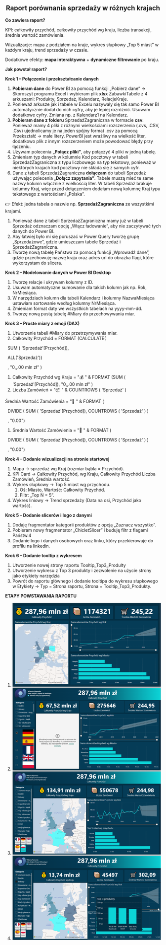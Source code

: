 <h2 style="text-align: center;">Raport porównania sprzedaży w różnych krajach</h2>

**Co zawiera raport?**

KPI: całkowity przychód, całkowity przychód wg kraju, liczba transakcji, średnia wartość zamówienia.

Wizualizacje: mapa z podziałem na kraje, wykres słupkowy „Top 5 miast” w każdym kraju, trend sprzedaży w czasie.

Dodatkowe efekty: **mapa interaktywna** + **dynamiczne filtrowanie** po kraju.

**Jak powstał raport?**

**Krok 1 – Połączenie i przekształcanie danych**

1. **Pobieram dane** do Power BI za pomocą funkcji „Pobierz dane” -> Skoroszyt programu Excel i wybieram plik **xlsx** ZabawkiTabele z 4 arkuszami: Produkty, Sprzedaż, Kalendarz, RelacjeKraje.
2. Ponieważ arkusze jak i tabele w Excelu nazywały się tak samo Power BI automatycznie dodał do nich cyfry, aby je lepiej rozróżnić. Usuwam dodatkowe cyfry. Zmiana np. z Kalendarz1 na Kalendarz.
3. **Pobieram dane z folderu** SprzedażZagraniczna w formacie **csv**. Ponieważ mamy 4 pliki z różnymi wielkościami rozszerzenia (.cvs, .CSV, .Csv) ujednolicamy je na jeden spójny format .csv za pomocą Przekształć -> małe litery. PowerBI jest wrażliwy na wielkość liter, dodatkowo plik z innym rozszerzeniem może powodować błędy przy łączeniu.
4. Używam polecenia **„Połącz pliki”**, aby połączyć 4 pliki w jedną tabelę.
5. Zmieniam typ danych w kolumnie Kod pocztowy w tabeli SprzedażZagraniczna z typu liczbowego na typ tekstowy, ponieważ w niektórych krajach kod pocztowy nie składa się z samych cyfr.
6. Dane z tabeli SprzedażZagraniczna **dołączam** do tabeli Sprzedaż używając polecenia „**Dołącz zapytania”**. Tabele muszą mieć te same nazwy kolumn włącznie z wielkością liter. W tabeli Sprzedaż brakuje kolumny Kraj, więc przed dołączeniem dodałam nową kolumnę Kraj typu tekstowego z wartościami „Polska”.

👉 Efekt: jedna tabela o nazwie np. **SprzedażZagraniczna** ze wszystkimi krajami.

1. Ponieważ dane z tabeli SprzedażZagraniczna mamy już w tabeli Sprzedaż odznaczam opcję „Włącz ładowanie”, aby nie zaczytywać tych danych do Power BI.
2. Aby łatwiej było mi się poruszać w Power Query tworzę grupę „Sprzedażowe”, gdzie umieszczam tabele Sprzedaż i SprzedażZagraniczna.
3. Tworzę nową tabelę Państwa za pomocą funkcji „Wprowadź dane”, gdzie przechowuję nazwę kraju oraz adres url do obrazka flagi, które wykorzystam do slicera.

**Krok 2 – Modelowanie danych w Power BI Desktop**

1. Tworzę relacje i ukrywam kolumny z ID.
2. Usuwam automatyczne sumowanie dla takich kolumn jak np. Rok, NrMiesiąca.
3. W narzędziach kolumn dla tabeli Kalendarz i kolumny NazwaMiesiąca ustawiam sortowanie według kolumny NrMiesiąca.
4. Zmieniam format daty we wszystkich tabelach na yyyy-mm-dd.
5. Tworzę nową pustą tabelę #Miary do przechowywania miar.

**Krok 3 – Proste miary z emoji (DAX)**

1. Utworzenie tabeli #Miary do przetrzymywania miar.
2. Całkowity Przychód = FORMAT (CALCULATE(

&nbsp;   SUM ( 'Sprzedaż'\[Przychód\]),

&nbsp;   ALL('Sprzedaż'))

&nbsp;   , "0,,.00 mln zł" )

1. Całkowity Przychód wg Kraju = "💰 " & FORMAT (SUM ( 'Sprzedaż'\[Przychód\]), "0,,.00 mln zł" )
2. Liczba Zamówień = "📦 " & COUNTROWS ( 'Sprzedaż' )

Średnia Wartość Zamówienia = "🛒 " & FORMAT (

&nbsp;   DIVIDE ( SUM ( 'Sprzedaż'\[Przychód\]), COUNTROWS ( 'Sprzedaż' ) )

&nbsp;   , "0.00")

1. Średnia Wartość Zamówienia = "🛒 " & FORMAT (

&nbsp;   DIVIDE ( SUM ( 'Sprzedaż'\[Przychód\]), COUNTROWS ( 'Sprzedaż' ) )

&nbsp;   , "0.00")

**Krok 4 – Dodanie wizualizacji na stronie startowej**

1. Mapa → sprzedaż wg Kraj (rozmiar bąbla = Przychód).
2. KPI Card → Całkowity Przychód, wg Kraju, Całkowity Przychód Liczba Zamówień, Średnia wartość.
3. Wykres słupkowy → Top 5 miast wg przychodu.
    1. Oś: Miasto, Wartość: Całkowity Przychód.
    2. Filtr: „Top N = 5”.
4. Wykres liniowy → Trend sprzedaży (Data na osi, Przychód jako wartość).

**Krok 5 – Dodanie slicerów i logo z danymi**

1. Dodaję fragmentator kategorii produktów z opcją „Zaznacz wszystko”.
2. Pobieram nowy fragmentator „ChicletSlicer” i buduję filtr z flagami Państw.4
3. Dodanie logo i danych osobowych oraz linku, który przekierowuje do profilu na linkedin.

**Krok 6 – Dodanie tooltip z wykresem**

1. Utworzenie nowej strony raportu Tooltip_Top3_Produlty
2. Utworzenie wykresu z Top 3 produkty i zezwolenie na użycie strony jako etykiety narzędzia
3. Powrót do raportu głównego i dodanie tooltipa do wykresu słupkowego w Etykiety -> Typ = Strona raportu, Strona = Tooltip_Top3_Produkty.

**ETAPY POWSTAWANIA RAPORTU**

1. ![Wersja pierwsza](images/Raport1.png)
2. ![Wersja druga](images/Raport2.png)
3. ![Wersja trzecia](images/raport3.png)
4. ![Wersja trzecia](images/Raport4.png)
   
   